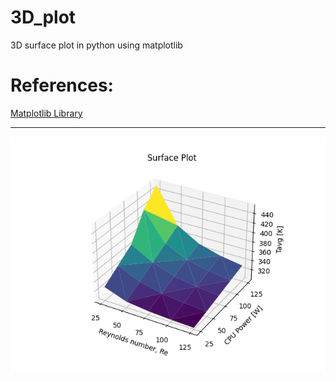 # 3D_plot
3D surface plot in python using matplotlib

# References:

[Matplotlib Library](https://matplotlib.org/2.0.2/mpl_toolkits/mplot3d/tutorial.html#surface-plots)

------------------------------------------------------------------------------------------
![Plot](https://github.com/MichalP574/3D_plot/blob/master/Figure_3.png)
